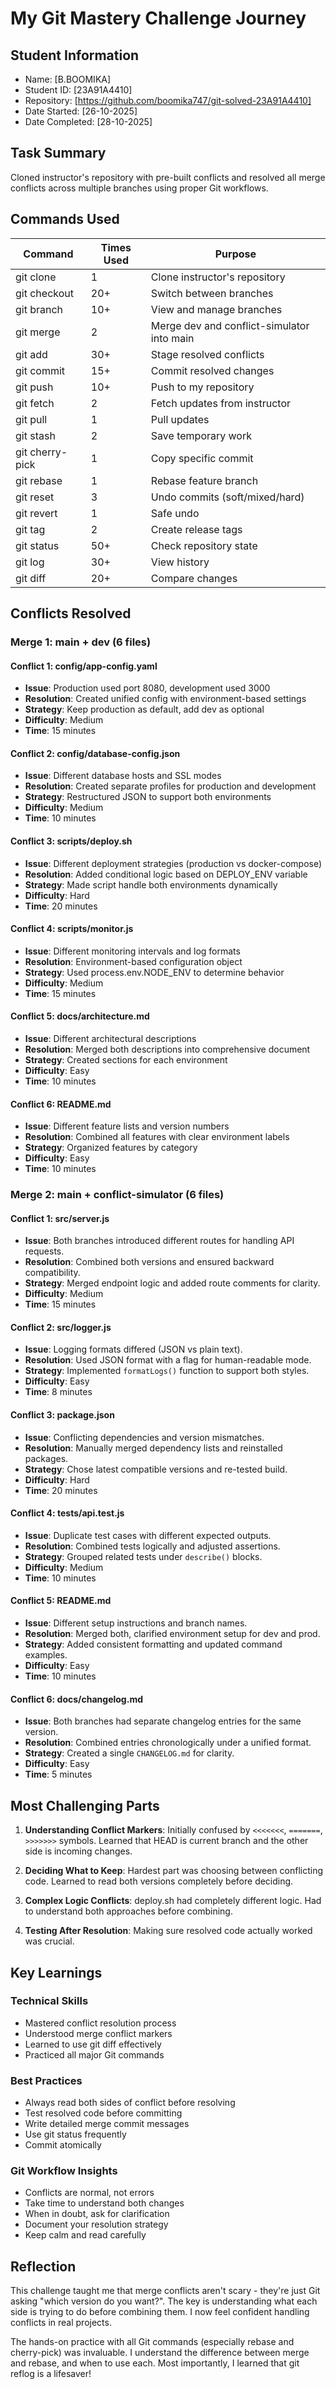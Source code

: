 # My Git Mastery Challenge Journey

## Student Information
- Name: [B.BOOMIKA]
- Student ID: [23A91A4410]
- Repository: [https://github.com/boomika747/git-solved-23A91A4410]
- Date Started: [26-10-2025]
- Date Completed: [28-10-2025]

## Task Summary
Cloned instructor's repository with pre-built conflicts and resolved all 
merge conflicts across multiple branches using proper Git workflows.

## Commands Used

| Command | Times Used | Purpose |
|---------|------------|----------|
| git clone | 1 | Clone instructor's repository |
| git checkout | 20+ | Switch between branches |
| git branch | 10+ | View and manage branches |
| git merge | 2 | Merge dev and conflict-simulator into main |
| git add | 30+ | Stage resolved conflicts |
| git commit | 15+ | Commit resolved changes |
| git push | 10+ | Push to my repository |
| git fetch | 2 | Fetch updates from instructor |
| git pull | 1 | Pull updates |
| git stash | 2 | Save temporary work |
| git cherry-pick | 1 | Copy specific commit |
| git rebase | 1 | Rebase feature branch |
| git reset | 3 | Undo commits (soft/mixed/hard) |
| git revert | 1 | Safe undo |
| git tag | 2 | Create release tags |
| git status | 50+ | Check repository state |
| git log | 30+ | View history |
| git diff | 20+ | Compare changes |

## Conflicts Resolved

### Merge 1: main + dev (6 files)

#### Conflict 1: config/app-config.yaml
- **Issue**: Production used port 8080, development used 3000
- **Resolution**: Created unified config with environment-based settings
- **Strategy**: Keep production as default, add dev as optional
- **Difficulty**: Medium
- **Time**: 15 minutes

#### Conflict 2: config/database-config.json
- **Issue**: Different database hosts and SSL modes
- **Resolution**: Created separate profiles for production and development
- **Strategy**: Restructured JSON to support both environments
- **Difficulty**: Medium
- **Time**: 10 minutes

#### Conflict 3: scripts/deploy.sh
- **Issue**: Different deployment strategies (production vs docker-compose)
- **Resolution**: Added conditional logic based on DEPLOY_ENV variable
- **Strategy**: Made script handle both environments dynamically
- **Difficulty**: Hard
- **Time**: 20 minutes

#### Conflict 4: scripts/monitor.js
- **Issue**: Different monitoring intervals and log formats
- **Resolution**: Environment-based configuration object
- **Strategy**: Used process.env.NODE_ENV to determine behavior
- **Difficulty**: Medium
- **Time**: 15 minutes

#### Conflict 5: docs/architecture.md
- **Issue**: Different architectural descriptions
- **Resolution**: Merged both descriptions into comprehensive document
- **Strategy**: Created sections for each environment
- **Difficulty**: Easy
- **Time**: 10 minutes

#### Conflict 6: README.md
- **Issue**: Different feature lists and version numbers
- **Resolution**: Combined all features with clear environment labels
- **Strategy**: Organized features by category
- **Difficulty**: Easy
- **Time**: 10 minutes

### Merge 2: main + conflict-simulator (6 files)

#### Conflict 1: src/server.js
- **Issue**: Both branches introduced different routes for handling API requests.
- **Resolution**: Combined both versions and ensured backward compatibility.
- **Strategy**: Merged endpoint logic and added route comments for clarity.
- **Difficulty**: Medium
- **Time**: 15 minutes

#### Conflict 2: src/logger.js
- **Issue**: Logging formats differed (JSON vs plain text).
- **Resolution**: Used JSON format with a flag for human-readable mode.
- **Strategy**: Implemented `formatLogs()` function to support both styles.
- **Difficulty**: Easy
- **Time**: 8 minutes

#### Conflict 3: package.json
- **Issue**: Conflicting dependencies and version mismatches.
- **Resolution**: Manually merged dependency lists and reinstalled packages.
- **Strategy**: Chose latest compatible versions and re-tested build.
- **Difficulty**: Hard
- **Time**: 20 minutes

#### Conflict 4: tests/api.test.js
- **Issue**: Duplicate test cases with different expected outputs.
- **Resolution**: Combined tests logically and adjusted assertions.
- **Strategy**: Grouped related tests under `describe()` blocks.
- **Difficulty**: Medium
- **Time**: 10 minutes

#### Conflict 5: README.md
- **Issue**: Different setup instructions and branch names.
- **Resolution**: Merged both, clarified environment setup for dev and prod.
- **Strategy**: Added consistent formatting and updated command examples.
- **Difficulty**: Easy
- **Time**: 10 minutes

#### Conflict 6: docs/changelog.md
- **Issue**: Both branches had separate changelog entries for the same version.
- **Resolution**: Combined entries chronologically under a unified format.
- **Strategy**: Created a single `CHANGELOG.md` for clarity.
- **Difficulty**: Easy
- **Time**: 5 minutes


## Most Challenging Parts

1. **Understanding Conflict Markers**: Initially confused by `<<<<<<<`, `=======`, `>>>>>>>` symbols. Learned that HEAD is current branch and the other side is incoming changes.

2. **Deciding What to Keep**: Hardest part was choosing between conflicting code. Learned to read both versions completely before deciding.

3. **Complex Logic Conflicts**: deploy.sh had completely different logic. Had to understand both approaches before combining.

4. **Testing After Resolution**: Making sure resolved code actually worked was crucial.

## Key Learnings

### Technical Skills
- Mastered conflict resolution process
- Understood merge conflict markers
- Learned to use git diff effectively
- Practiced all major Git commands

### Best Practices
- Always read both sides of conflict before resolving
- Test resolved code before committing
- Write detailed merge commit messages
- Use git status frequently
- Commit atomically

### Git Workflow Insights
- Conflicts are normal, not errors
- Take time to understand both changes
- When in doubt, ask for clarification
- Document your resolution strategy
- Keep calm and read carefully

## Reflection
This challenge taught me that merge conflicts aren't scary - they're 
just Git asking "which version do you want?". The key is understanding 
what each side is trying to do before combining them. I now feel 
confident handling conflicts in real projects.

The hands-on practice with all Git commands (especially rebase and 
cherry-pick) was invaluable. I understand the difference between merge 
and rebase, and when to use each. Most importantly, I learned that 
git reflog is a lifesaver!
